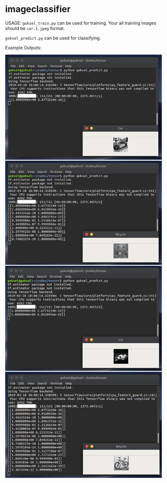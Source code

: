 # imageclassifier

USAGE:
`goksel_train.py` can be used for training. Your all training images should be `car.1.jpeg` format.

`goksel_predict.py` can be used for classifying.

Example Outputs:

![ex1](ss1.png)
![ex2](ss2.png)
![ex3](ss3.png)
![ex4](ss4.png)
